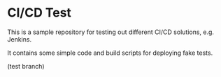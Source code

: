 # CI/CD Test

This is a sample repository for testing out different CI/CD solutions, e.g. Jenkins.

It contains some simple code and build scripts for deploying fake tests.

(test branch)
